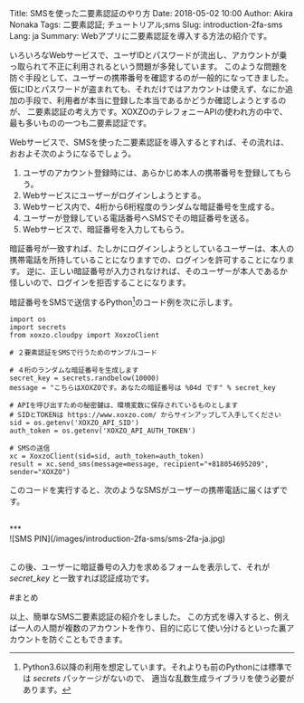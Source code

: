 Title: SMSを使った二要素認証のやり方
Date: 2018-05-02 10:00
Author: Akira Nonaka
Tags: 二要素認証; チュートリアル;sms
Slug: introduction-2fa-sms
Lang: ja
Summary: Webアプリに二要素認証を導入する方法の紹介です。

いろいろなWebサービスで、ユーザIDとパスワードが流出し、アカウントが乗っ取られて不正に利用されるという問題が多発しています。
このような問題を防ぐ手段として、ユーザーの携帯番号を確認するのが一般的になってきました。
仮にIDとパスワードが盗まれても、それだけではアカウントは使えず、なにか追加の手段で、利用者が本当に登録した本当であるかどうか確認しようとするのが、
二要素認証の考え方です。XOXZOのテレフォニーAPIの使われ方の中で、最も多いものの一つも二要素認証です。

Webサービスで、SMSを使った二要素認証を導入するとすれば、その流れは、おおよそ次のようになるでしょう。

1. ユーザのアカウント登録時には、あらかじめ本人の携帯番号を登録してもらう。
1. Webサービスにユーザーがログインしようとする。
1. Webサービス内で、4桁から6桁程度のランダムな暗証番号を生成する。
1. ユーザーが登録している電話番号へSMSでその暗証番号を送る。
1. Webサービスで、暗証番号を入力してもらう。

暗証番号が一致すれば、たしかにログインしようとしているユーザーは、本人の携帯電話を所持していることになりますでの、ログインを許可することになります。
逆に、正しい暗証番号が入力されなければ、そのユーザーが本人であるか怪しいので、ログインを拒否することになります。

暗証番号をSMSで送信するPython[^1]のコード例を次に示します。

    import os
    import secrets
    from xoxzo.cloudpy import XoxzoClient
    
    # ２要素認証をSMSで行うためのサンプルコード
    
    # ４桁のランダムな暗証番号を生成します
    secret_key = secrets.randbelow(10000)
    message = "こちらはXOXZOです。あなたの暗証番号は %04d です" % secret_key
    
    # APIを呼び出すための秘密鍵は、環境変数に保存されているものとします
    # SIDとTOKENは https://www.xoxzo.com/ からサインアップして入手してください
    sid = os.getenv('XOXZO_API_SID')
    auth_token = os.getenv('XOXZO_API_AUTH_TOKEN')
    
    # SMSの送信
    xc = XoxzoClient(sid=sid, auth_token=auth_token)
    result = xc.send_sms(message=message, recipient="+818054695209", sender="XOXZO")

このコードを実行すると、次のようなSMSがユーザーの携帯電話に届くはずです。

<br>
***
<br>
![SMS PIN](/images/introduction-2fa-sms/sms-2fa-ja.jpg)
<br>
<br>

この後、ユーザーに暗証番号の入力を求めるフォームを表示して、それが *secret_key* と一致すれば認証成功です。
 
#まとめ

以上、簡単なSMS二要素認証の紹介をしました。
この方式を導入すると、例えば一人の人間が複数のアカウントを作り、目的に応じて使い分けるといった裏アカウントを防ぐこともできます。

[^1]:Python3.6以降の利用を想定しています。それよりも前のPythonには標準では *secrets* パッケージがないので、
適当な乱数生成ライブラリを使う必要があります。
